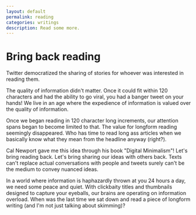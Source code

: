 ```yaml
---
layout: default
permalink: reading
categories: writings
description: Read some more.
---
```


# Bring back reading

Twitter democratized the sharing of stories for whoever was interested in reading them.

The quality of information didn't matter. Once it could fit within 120 characters and had the ability to go viral, you had a banger tweet on your hands! We live in an age where the expedience of information is valued over the quality of information.

Once we began reading in 120 character long increments, our attention spans began to become limited to that. The value for longform reading seemingly disappeared. Who has time to read long ass articles when we basically know what they mean from the headline anyway (right?).

Cal Newport gave me this idea through his book "Digital Minimalism"! Let's bring reading back. Let's bring sharing our ideas with others back. Texts can't replace actual conversations with people and tweets surely can't be the medium to convey nuanced ideas.

In a world where information is haphazardly thrown at you 24 hours a day, we need some peace and quiet. With clickbaity titles and thumbnails designed to capture your eyeballs, our brains are operating on information overload. When was the last time we sat down and read a piece of longform writing (and I'm not just talking about skimming)?
